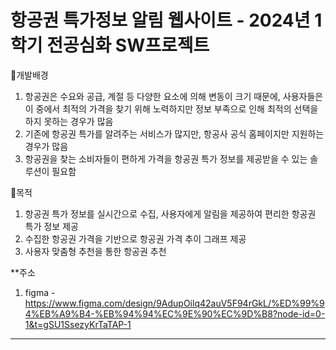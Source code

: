 # 항공권 특가정보 알림 웹사이트 - 2024년 1학기 전공심화 SW프로젝트
🤔개발배경
1. 항공권은 수요와 공급, 계절 등 다양한 요소에 의해 변동이 크기 때문에, 사용자들은 이 중에서    최적의 가격을 찾기 위해 노력하지만 정보 부족으로 인해 최적의 선택을 하지 못하는 경우가 많음
2. 기존에 항공권 특가를 알려주는 서비스가 많지만, 항공사 공식 홈페이지만 지원하는 경우가 많음
3. 항공권을 찾는 소비자들이 편하게 가격을 항공권 특가 정보를 제공받을 수 있는 솔루션이 필요함

🎯목적
1. 항공권 특가 정보를 실시간으로 수집, 사용자에게 알림을 제공하여 편리한 항공권 특가 정보 제공
2. 수집한 항공권 가격을 기반으로 항공권 가격 추이 그래프 제공
3. 사용자 맞춤형 추천을 통한 항공권 추천

**주소
1. figma - https://www.figma.com/design/9AdupOilq42auV5F94rGkL/%ED%99%94%EB%A9%B4-%EB%94%94%EC%9E%90%EC%9D%B8?node-id=0-1&t=gSU1SsezyKrTaTAP-1


---

